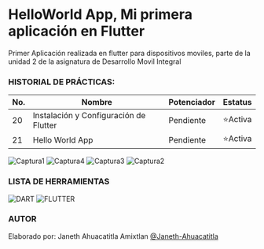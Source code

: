 # HelloWorld App, Mi primera aplicación en Flutter 

Primer Aplicación realizada en flutter para dispositivos moviles, parte de la unidad 2 de la asignatura de Desarrollo Movil Integral


### HISTORIAL DE PRÁCTICAS:

|No.|Nombre|Potenciador|Estatus|
|--|--|--|--|
|20|Instalación y Configuración de Flutter|Pendiente|⭐Activa|
|21|Hello World App|Pendiente|⭐Activa|

![Captura1](https://github.com/user-attachments/assets/b6d545a3-052a-4f5f-8be6-54b0f23dbe1d)
![Captura4](https://github.com/user-attachments/assets/672a71de-762d-431c-8728-56a014454cf1)
![Captura3](https://github.com/user-attachments/assets/8991dca7-516d-449b-8b49-9c2cbbf82173)
![Captura2](https://github.com/user-attachments/assets/d3d7a251-9bc2-4761-9a32-69fc56139196)



### LISTA DE HERRAMIENTAS
![DART](https://img.shields.io/badge/Dart-0175c2?style=for-the-badge&logo=dart&logoColor=white) ![FLUTTER](https://img.shields.io/badge/Flutter-02569B?style=for-the-badge&logo=flutter&logoColor=white)

### AUTOR
Elaborado por: Janeth Ahuacatitla Amixtlan [@Janeth-Ahuacatitla](https://github.com/Janeth-Ahuacatitla)
